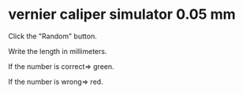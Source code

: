 # vernier caliper simulator 0.05 mm

Click the "Random" button.

Write the length in millimeters.

If the number is correct=> green.

If the number is wrong=> red.
